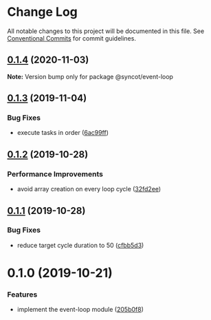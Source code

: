 # Change Log

All notable changes to this project will be documented in this file.
See [Conventional Commits](https://conventionalcommits.org) for commit guidelines.

## [0.1.4](https://github.com/SyncOT/SyncOT/compare/@syncot/event-loop@0.1.3...@syncot/event-loop@0.1.4) (2020-11-03)

**Note:** Version bump only for package @syncot/event-loop





## [0.1.3](https://github.com/SyncOT/SyncOT/compare/@syncot/event-loop@0.1.2...@syncot/event-loop@0.1.3) (2019-11-04)


### Bug Fixes

* execute tasks in order ([6ac99ff](https://github.com/SyncOT/SyncOT/commit/6ac99ffe711320987d992beb52414accb5117304))





## [0.1.2](https://github.com/SyncOT/SyncOT/compare/@syncot/event-loop@0.1.1...@syncot/event-loop@0.1.2) (2019-10-28)


### Performance Improvements

* avoid array creation on every loop cycle ([32fd2ee](https://github.com/SyncOT/SyncOT/commit/32fd2ee755963eca76ba156300ebea5cb4f949cd))





## [0.1.1](https://github.com/SyncOT/SyncOT/compare/@syncot/event-loop@0.1.0...@syncot/event-loop@0.1.1) (2019-10-28)


### Bug Fixes

* reduce target cycle duration to 50 ([cfbb5d3](https://github.com/SyncOT/SyncOT/commit/cfbb5d30deb58e7cd7305a3e4d713ec6ac29bd76))





# 0.1.0 (2019-10-21)


### Features

* implement the event-loop module ([205b0f8](https://github.com/SyncOT/SyncOT/commit/205b0f8990d52502bd1c04c481d94d0275b5a815))

